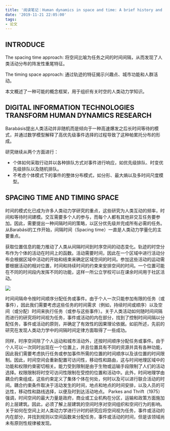 ```yaml
---
title: '阅读笔记：Human dynamics in space and time: A brief history and a view forward'
date: '2019-11-21 22:05:00'
tags: 
- 论文
---
```


## INTRODUCE
The spacing time approach: 将空间比喻为任务之间的时间间隔，从而发现了人类活动分布的阵发性重尾特征。

The timing space approach: 通过轨迹的特征揭示兴趣点、城市功能和人群活动。

本文概述了一种可能的概念框架，用于组织有关时空的人类动力学知识。

## DIGITAL INFORMATION TECHNOLOGIES TRANSFORM HUMAN DYNAMICS RESEARCH
Barabásis提出人类活动并非随机而是倾向于一种高速爆发之后长时间等待的模式，并通过数学模型解释了高优先级事件选择的过程导致了这种帕累托分布的形成。

研究继续从两个方面进行：
- 个体如何采取行动并以各种排队方式对事件进行响应，如优先级排队、时变优先级排队以及随机排队。
- 不考虑个体模式下的事件的整体分布模式，如分形、最大熵以及多时间尺度模型。

## SPACING TIME AND TIMING SPACE
时间的模式化已成为许多人类动力学研究的重点，这些研究为人类互动的频率，时间和等待时间建模。交互需要多个人的参与，而每个人都有其他非交互任务要参加。因此，需要提出一种间隔时间的策略，以区分优先级并完成所有必需的任务。从Barabási的工作开始，间隔时间（Spacing time）一直是人类动力学量化的主要重点。

获取位置信息的能力推动了人类从间隔时间到时序空间的动态变化。轨迹的时空分布作为个体的活动在时间上的函数。活动需要时间，因此在一个区域中进行活动分布会根据区域中活动的开始和结束来确定区域空间的时间。参加这些活动的运动需要根据活动的相对位置，时间和持续时间的约束来安排空间的时间。一个位置可能在不同的时间段内发挥不同的功能，这样一所公立学校可以在课余时间用于社区活动。

![](阅读笔记04\01.png)

时间间隔命令按时间顺序分配任务或事件。由于个人一次只能参加有限的任务（或事件），因此我们需要考虑这些任务的时间需求（例如，持续时间或顺序）以及空间（或分配）时间来执行任务（或参与这些事件）。关于人类活动如何随时间间隔而进行的研究将时间视为任务，事件或活动的内在部分，找到了控制时间间隔以分配任务，事件或活动的原则，并确定了有效性的因果理论依据。如前所述，先前的研究在发现人类动力学中的间隔时间定律方面取得了一些成功。

同样，时序空间除了个人运动和城市活动外，还按时间顺序分配任务或事件。由于个人可以一次同时出现在一个位置上，并且位置具有不同的资源并具有各种功能，因此我们需要考虑执行任务或参加事件所需的位置的时间顺序以及该位置的时间限制。因此，时间空间会重新配置可访问性，移动性和路由，这与时间地理区域中的功能和权限约束密切相关。能力受到限制是由于生物或运输手段限制了人们的活动选择。权限限制将时空可访问性限制在受控的位置和活动中。此外，时间地理学由耦合约束组成，这些约束定义了集体个体在何处，何时以及可以进行联合活动的时间。耦合约束条件取决于活动发生的时间，地点和地点的时间安排，以及人员的可达性，移动性和路线选择，以便及时到达活动地点。 Parkes and Thrift（1975）强调，时间空间的最大力量是政府，商业或工业机构在分区，运输和政策方面施加的上层建筑。因此，必须了解上层建筑的空间时序对空间组织和空间行为的影响。关于如何在空间上对人类动力学进行计时的研究应将空间视为任务，事件或活动的内在部分，并找到规则以空间函数来分配任务，事件或活动的时间，但是该领域尚未有原则性规律被发现。